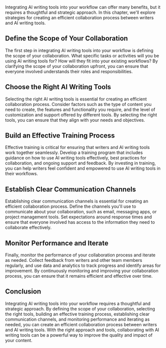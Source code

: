 
Integrating AI writing tools into your workflow can offer many benefits, but it requires a thoughtful and strategic approach. In this chapter, we'll explore strategies for creating an efficient collaboration process between writers and AI writing tools.

Define the Scope of Your Collaboration
--------------------------------------

The first step in integrating AI writing tools into your workflow is defining the scope of your collaboration. What specific tasks or activities will you be using AI writing tools for? How will they fit into your existing workflows? By clarifying the scope of your collaboration upfront, you can ensure that everyone involved understands their roles and responsibilities.

Choose the Right AI Writing Tools
---------------------------------

Selecting the right AI writing tools is essential for creating an efficient collaboration process. Consider factors such as the type of content you need to create, the features and functionality you require, and the level of customization and support offered by different tools. By selecting the right tools, you can ensure that they align with your needs and objectives.

Build an Effective Training Process
-----------------------------------

Effective training is critical for ensuring that writers and AI writing tools work together seamlessly. Develop a training program that includes guidance on how to use AI writing tools effectively, best practices for collaboration, and ongoing support and feedback. By investing in training, you can help writers feel confident and empowered to use AI writing tools in their workflows.

Establish Clear Communication Channels
--------------------------------------

Establishing clear communication channels is essential for creating an efficient collaboration process. Define the channels you'll use to communicate about your collaboration, such as email, messaging apps, or project management tools. Set expectations around response times and ensure that everyone involved has access to the information they need to collaborate effectively.

Monitor Performance and Iterate
-------------------------------

Finally, monitor the performance of your collaboration process and iterate as needed. Collect feedback from writers and other team members regularly, and use data and analytics to track progress and identify areas for improvement. By continuously monitoring and improving your collaboration process, you can ensure that it remains efficient and effective over time.

Conclusion
----------

Integrating AI writing tools into your workflow requires a thoughtful and strategic approach. By defining the scope of your collaboration, selecting the right tools, building an effective training process, establishing clear communication channels, and monitoring performance and iterating as needed, you can create an efficient collaboration process between writers and AI writing tools. With the right approach and tools, collaborating with AI writing tools can be a powerful way to improve the quality and impact of your content.
